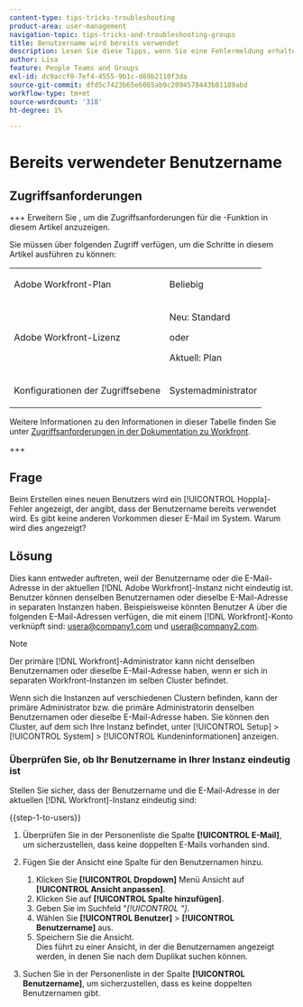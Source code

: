```yaml
---
content-type: tips-tricks-troubleshooting
product-area: user-management
navigation-topic: tips-tricks-and-troubleshooting-groups
title: Benutzername wird bereits verwendet
description: Lesen Sie diese Tipps, wenn Sie eine Fehlermeldung erhalten, dass der Benutzername bereits vergeben ist.
author: Lisa
feature: People Teams and Groups
exl-id: dc9accf0-7ef4-4555-9b1c-d69b2110f3da
source-git-commit: dfd5c7423b65e6065ab9c2094578443b81189abd
workflow-type: tm+mt
source-wordcount: '318'
ht-degree: 1%

---
```


# Bereits verwendeter Benutzername

## Zugriffsanforderungen

+++ Erweitern Sie , um die Zugriffsanforderungen für die -Funktion in diesem Artikel anzuzeigen.

Sie müssen über folgenden Zugriff verfügen, um die Schritte in diesem Artikel ausführen zu können:

<table style="table-layout:auto"> 
 <col> 
 <col> 
 <tbody> 
  <tr data-mc-conditions=""> 
   <td role="rowheader"> <p>Adobe Workfront-Plan</p> </td> 
   <td>Beliebig</td> 
  </tr> 
  <tr> 
   <td role="rowheader">Adobe Workfront-Lizenz</td> 
   <td>
   <p>Neu: Standard</p>
   <p>oder</p>
   <p>Aktuell: Plan</p></td>
  </tr> 
  <tr data-mc-conditions=""> 
   <td role="rowheader">Konfigurationen der Zugriffsebene</td> 
   <td> <p>Systemadministrator</p> </td> 
  </tr> 
 </tbody> 
</table>

Weitere Informationen zu den Informationen in dieser Tabelle finden Sie unter [Zugriffsanforderungen in der Dokumentation zu Workfront](/help/quicksilver/administration-and-setup/add-users/access-levels-and-object-permissions/access-level-requirements-in-documentation.md).

+++

## Frage

Beim Erstellen eines neuen Benutzers wird ein [!UICONTROL Hoppla]-Fehler angezeigt, der angibt, dass der Benutzername bereits verwendet wird. Es gibt keine anderen Vorkommen dieser E-Mail im System. Warum wird dies angezeigt?

## Lösung

Dies kann entweder auftreten, weil der Benutzername oder die E-Mail-Adresse in der aktuellen [!DNL Adobe Workfront]-Instanz nicht eindeutig ist. Benutzer können denselben Benutzernamen oder dieselbe E-Mail-Adresse in separaten Instanzen haben. Beispielsweise könnten Benutzer A über die folgenden E-Mail-Adressen verfügen, die mit einem [!DNL Workfront]-Konto verknüpft sind: usera@company1.com und usera@company2.com.

>[!NOTE]
>
>Der primäre [!DNL Workfront]-Administrator kann nicht denselben Benutzernamen oder dieselbe E-Mail-Adresse haben, wenn er sich in separaten Workfront-Instanzen im selben Cluster befindet.
>
>Wenn sich die Instanzen auf verschiedenen Clustern befinden, kann der primäre Administrator bzw. die primäre Administratorin denselben Benutzernamen oder dieselbe E-Mail-Adresse haben. Sie können den Cluster, auf dem sich Ihre Instanz befindet, unter [!UICONTROL Setup] > [!UICONTROL System] > [!UICONTROL Kundeninformationen] anzeigen.

### Überprüfen Sie, ob Ihr Benutzername in Ihrer Instanz eindeutig ist

Stellen Sie sicher, dass der Benutzername und die E-Mail-Adresse in der aktuellen [!DNL Workfront]-Instanz eindeutig sind:

{{step-1-to-users}}

1. Überprüfen Sie in der Personenliste die Spalte **[!UICONTROL E-Mail]**, um sicherzustellen, dass keine doppelten E-Mails vorhanden sind.
1. Fügen Sie der Ansicht eine Spalte für den Benutzernamen hinzu.

   1. Klicken Sie **[!UICONTROL Dropdown]** Menü Ansicht auf **[!UICONTROL Ansicht anpassen]**.
   1. Klicken Sie auf **[!UICONTROL Spalte hinzufügen]**.
   1. Geben Sie im Suchfeld &quot;*[!UICONTROL &quot;]*.
   1. Wählen Sie **[!UICONTROL Benutzer]** > **[!UICONTROL Benutzername]** aus.
   1. Speichern Sie die Ansicht.\
      Dies führt zu einer Ansicht, in der die Benutzernamen angezeigt werden, in denen Sie nach dem Duplikat suchen können.

1. Suchen Sie in der Personenliste in der Spalte **[!UICONTROL Benutzername]**, um sicherzustellen, dass es keine doppelten Benutzernamen gibt.
